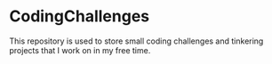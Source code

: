 # CodingChallenges

This repository is used to store small coding challenges and tinkering projects that I work on in my free time.
